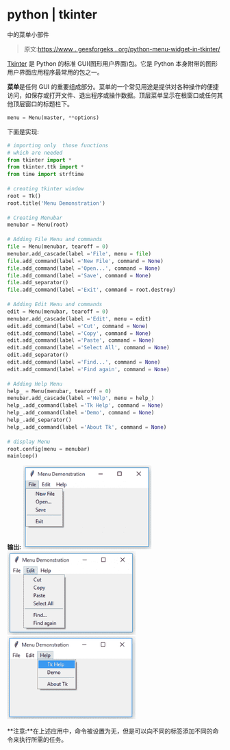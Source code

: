 # python | tkinter

中的菜单小部件

> 原文:[https://www . geesforgeks . org/python-menu-widget-in-tkinter/](https://www.geeksforgeeks.org/python-menu-widget-in-tkinter/)

[Tkinter](https://www.geeksforgeeks.org/python-gui-tkinter/) 是 Python 的标准 GUI(图形用户界面)包。它是 Python 本身附带的图形用户界面应用程序最常用的包之一。

**菜单**是任何 GUI 的重要组成部分。菜单的一个常见用途是提供对各种操作的便捷访问，如保存或打开文件、退出程序或操作数据。顶层菜单显示在根窗口或任何其他顶层窗口的标题栏下。

```py
menu = Menu(master, **options)
```

下面是实现:

```py
# importing only  those functions 
# which are needed
from tkinter import * 
from tkinter.ttk import * 
from time import strftime

# creating tkinter window
root = Tk()
root.title('Menu Demonstration')

# Creating Menubar
menubar = Menu(root)

# Adding File Menu and commands
file = Menu(menubar, tearoff = 0)
menubar.add_cascade(label ='File', menu = file)
file.add_command(label ='New File', command = None)
file.add_command(label ='Open...', command = None)
file.add_command(label ='Save', command = None)
file.add_separator()
file.add_command(label ='Exit', command = root.destroy)

# Adding Edit Menu and commands
edit = Menu(menubar, tearoff = 0)
menubar.add_cascade(label ='Edit', menu = edit)
edit.add_command(label ='Cut', command = None)
edit.add_command(label ='Copy', command = None)
edit.add_command(label ='Paste', command = None)
edit.add_command(label ='Select All', command = None)
edit.add_separator()
edit.add_command(label ='Find...', command = None)
edit.add_command(label ='Find again', command = None)

# Adding Help Menu
help_ = Menu(menubar, tearoff = 0)
menubar.add_cascade(label ='Help', menu = help_)
help_.add_command(label ='Tk Help', command = None)
help_.add_command(label ='Demo', command = None)
help_.add_separator()
help_.add_command(label ='About Tk', command = None)

# display Menu
root.config(menu = menubar)
mainloop()
```

**输出:**
![](img/9eed3ebfaedee02e35f9b02fb6ee7679.png)
![](img/4e22ee19e113ce0484d80c2e7b6677a4.png)
![](img/e9fe3250f4f2079f5672095b1c48779c.png)

**注意:**在上述应用中，命令被设置为无，但是可以向不同的标签添加不同的命令来执行所需的任务。